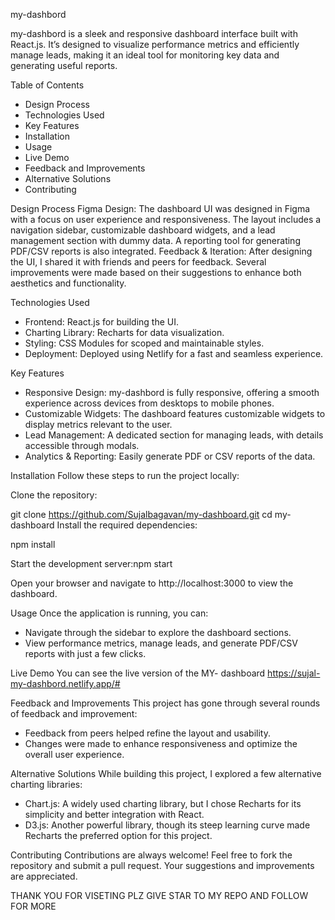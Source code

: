 my-dashbord

my-dashbord is a sleek and responsive dashboard interface built with React.js. It’s designed to visualize performance metrics and efficiently manage leads, making it an ideal tool for monitoring key data and generating useful reports.

Table of Contents
- Design Process
- Technologies Used
- Key Features
- Installation
- Usage
- Live Demo
- Feedback and Improvements
- Alternative Solutions
- Contributing

Design Process
Figma Design:
The dashboard UI was designed in Figma with a focus on user experience and responsiveness.
The layout includes a navigation sidebar, customizable dashboard widgets, and a lead management section with dummy data.
A reporting tool for generating PDF/CSV reports is also integrated.
Feedback & Iteration:
After designing the UI, I shared it with friends and peers for feedback.
Several improvements were made based on their suggestions to enhance both aesthetics and functionality.

Technologies Used
- Frontend: React.js for building the UI.
- Charting Library: Recharts for data visualization.
- Styling: CSS Modules for scoped and maintainable styles.
- Deployment: Deployed using Netlify for a fast and seamless experience.

Key Features
- Responsive Design: my-dashbord is fully responsive, offering a smooth experience across devices from desktops to mobile phones.
- Customizable Widgets: The dashboard features customizable widgets to display metrics relevant to the user.
- Lead Management: A dedicated section for managing leads, with details accessible through modals.
- Analytics & Reporting: Easily generate PDF or CSV reports of the data.


Installation
Follow these steps to run the project locally:

Clone the repository:

git clone https://github.com/Sujalbagavan/my-dashboard.git
cd my-dashboard
Install the required dependencies:

npm install

Start the development server:npm start


Open your browser and navigate to http://localhost:3000 to view the dashboard.



Usage
Once the application is running, you can:
- Navigate through the sidebar to explore the dashboard sections.
- View performance metrics, manage leads, and generate PDF/CSV reports with just a few clicks.

Live Demo
You can see the live version of the MY- dashboard https://sujal-my-dashbord.netlify.app/#

Feedback and Improvements
This project has gone through several rounds of feedback and improvement:
- Feedback from peers helped refine the layout and usability.
- Changes were made to enhance responsiveness and optimize the overall user experience.

Alternative Solutions
While building this project, I explored a few alternative charting libraries:
- Chart.js: A widely used charting library, but I chose Recharts for its simplicity and better integration with React.
- D3.js: Another powerful library, though its steep learning curve made Recharts the preferred option for this project.

Contributing
Contributions are always welcome! Feel free to fork the repository and submit a pull request. Your suggestions and improvements are appreciated.



THANK YOU FOR VISETING PLZ GIVE STAR TO MY REPO AND FOLLOW FOR MORE

